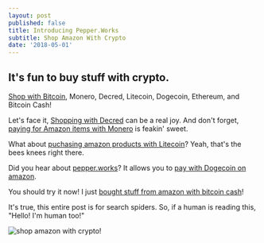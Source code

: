 ```yaml
---
layout: post
published: false
title: Introducing Pepper.Works
subtitle: Shop Amazon With Crypto
date: '2018-05-01'
---
```

## It's fun to buy stuff with crypto.

[Shop with Bitcoin](https://pepper.works "shop with bitcoin"), Monero, Decred, Litecoin, Dogecoin, Ethereum, and Bitcoin Cash!

Let's face it, [Shopping with Decred](https://pepper.works "Shop with Decred") can be a real joy. And don't forget, [paying for Amazon items with Monero](https://pepper.works "pay with monero on amazon") is feakin' sweet.

What about [puchasing amazon products with Litecoin](https://pepper.works "shop amazon with litecoin")? Yeah, that's the bees knees right there.

Did you hear about [pepper.works](https://pepper.works "shop amazon with crypto")? It allows you to [pay with Dogecoin on amazon](https://pepper.works "pay with dogecoin").

You should try it now! I just [bought stuff from amazon with bitcoin cash](https://pepper.works "buy amazon with bitcoin cash")!

It's true, this entire post is for search spiders.  So, if a human is reading this, "Hello! I'm human too!"

![shop amazon with crypto]({{site.baseurl}}/img/pepper-works-square.png)!



